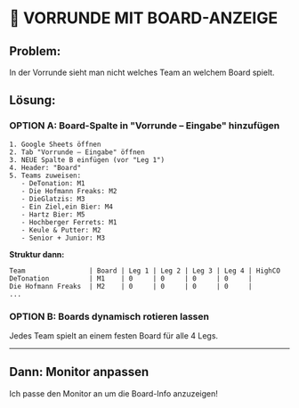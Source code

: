 # 🎯 VORRUNDE MIT BOARD-ANZEIGE

## Problem:
In der Vorrunde sieht man nicht welches Team an welchem Board spielt.

## Lösung:

### **OPTION A: Board-Spalte in "Vorrunde – Eingabe" hinzufügen**

```
1. Google Sheets öffnen
2. Tab "Vorrunde – Eingabe" öffnen
3. NEUE Spalte B einfügen (vor "Leg 1")
4. Header: "Board"
5. Teams zuweisen:
   - DeTonation: M1
   - Die Hofmann Freaks: M2
   - DieGlatzis: M3
   - Ein Ziel,ein Bier: M4
   - Hartz Bier: M5
   - Hochberger Ferrets: M1
   - Keule & Putter: M2
   - Senior + Junior: M3
```

**Struktur dann:**
```
Team                | Board | Leg 1 | Leg 2 | Leg 3 | Leg 4 | HighCO
DeTonation          | M1    | 0     | 0     | 0     | 0     | 
Die Hofmann Freaks  | M2    | 0     | 0     | 0     | 0     | 
...
```

### **OPTION B: Boards dynamisch rotieren lassen**

Jedes Team spielt an einem festen Board für alle 4 Legs.

---

## Dann: Monitor anpassen

Ich passe den Monitor an um die Board-Info anzuzeigen!
